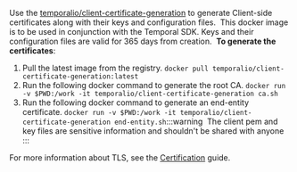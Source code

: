 Use the [temporalio/client-certificate-generation](https://hub.docker.com/r/temporalio/client-certificate-generation) to generate Client-side certificates along with their keys and configuration files.
​
This docker image is to be used in conjunction with the Temporal SDK.
Keys and their configuration files are valid for 365 days from creation.
​
**To generate the certificates**:
​

1. Pull the latest image from the registry.
   `docker pull temporalio/client-certificate-generation:latest`
2. Run the following docker command to generate the root CA.
   `docker run -v $PWD:/work -it temporalio/client-certificate-generation ca.sh`
3. Run the following docker command to generate an end-entity certificate.
   `docker run -v $PWD:/work -it temporalio/client-certificate-generation end-entity.sh`
   ​
   ​
   :::warning
   ​
   The client pem and key files are sensitive information and shouldn't be shared with anyone
   ​
   :::

For more information about TLS, see the [Certification]() guide.
